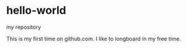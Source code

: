 # hello-world
my repository

This is my first time on github.com. I like to longboard in my free time.
